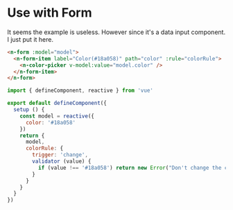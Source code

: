 # Use with Form

It seems the example is useless. However since it's a data input component. I just put it here.

```html
<n-form :model="model">
  <n-form-item label="Color(#18a058)" path="color" :rule="colorRule">
    <n-color-picker v-model:value="model.color" />
  </n-form-item>
</n-form>
```

```js
import { defineComponent, reactive } from 'vue'

export default defineComponent({
  setup () {
    const model = reactive({
      color: '#18a058'
    })
    return {
      model,
      colorRule: {
        trigger: 'change',
        validator (value) {
          if (value !== '#18a058') return new Error("Don't change the color")
        }
      }
    }
  }
})
```
